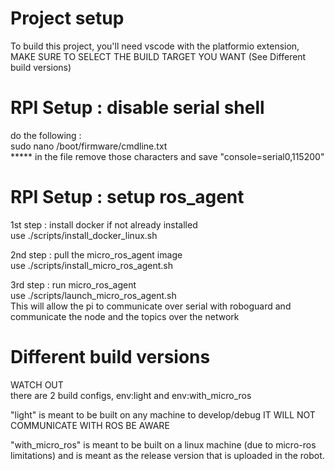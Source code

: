 # Project setup
To build this project, you'll need vscode with the platformio extension, MAKE SURE TO SELECT THE BUILD TARGET YOU WANT (See Different build versions)

# RPI Setup : disable serial shell
do the following : \
    sudo nano /boot/firmware/cmdline.txt\
    ***** in the file remove those characters and save "console=serial0,115200"

# RPI Setup : setup ros_agent
1st step : install docker if not already installed\
    use ./scripts/install_docker_linux.sh

2nd step : pull the micro_ros_agent image\
    use ./scripts/install_micro_ros_agent.sh

3rd step : run micro_ros_agent\
    use ./scripts/launch_micro_ros_agent.sh\
    This will allow the pi to communicate over serial with roboguard and communicate the node and the topics over the network


# Different build versions
WATCH OUT\
there are 2 build configs, env:light and env:with_micro_ros

"light" is meant to be built on any machine to develop/debug IT WILL NOT COMMUNICATE WITH ROS BE AWARE

"with_micro_ros" is meant to be built on a linux machine (due to micro-ros limitations) and is meant as the release version that is uploaded in the robot.